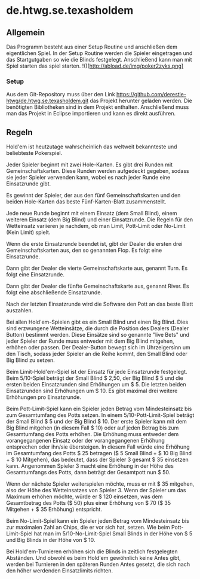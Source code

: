 # de.htwg.se.texasholdem
## Allgemein
Das Programm besteht aus einer Setup Routine und anschließen dem eigentlichen Spiel.
In der Setup Routine werden die Spieler eingetragen und das Startgutgaben so wie die Blinds festgelegt.
Anschließend kann man mit Spiel starten das spiel starten.
!()[http://abload.de/img/poker2zyks.png]
### Setup
Aus dem Git-Repository muss über den Link https://github.com/derestle-htwg/de.htwg.se.texasholdem.git das Projekt herunter geladen werden.
Die benötigten Bibliotheken sind in dem Projekt enthalten. Anschließend muss man das Projekt in Eclipse importieren und kann es direkt ausführen.
## Regeln
Hold'em ist heutzutage wahrscheinlich das weltweit bekannteste und beliebteste Pokerspiel.

Jeder Spieler beginnt mit zwei Hole-Karten. Es gibt drei Runden mit Gemeinschaftskarten. Diese Runden werden aufgedeckt gegeben, sodass sie jeder Spieler verwenden kann, wobei es nach jeder Runde eine Einsatzrunde gibt.

Es gewinnt der Spieler, der aus den fünf Gemeinschaftskarten und den beiden Hole-Karten das beste Fünf-Karten-Blatt zusammenstellt.

Jede neue Runde beginnt mit einem Einsatz (dem Small Blind), einem weiteren Einsatz (dem Big Blind) und einer Einsatzrunde. Die Regeln für den Wetteinsatz variieren je nachdem, ob man Limit, Pott-Limit oder No-Limit (Kein Limit) spielt.

Wenn die erste Einsatzrunde beendet ist, gibt der Dealer die ersten drei Gemeinschaftskarten aus, den so genannten Flop. Es folgt eine Einsatzrunde.

Dann gibt der Dealer die vierte Gemeinschaftskarte aus, genannt Turn. Es folgt eine Einsatzrunde.

Dann gibt der Dealer die fünfte Gemeinschaftskarte aus, genannt River. Es folgt eine abschließende Einsatzrunde.

Nach der letzten Einsatzrunde wird die Software den Pott an das beste Blatt auszahlen.

Bei allen Hold'em-Spielen gibt es ein Small Blind und einen Big Blind. Dies sind erzwungene Wetteinsätze, die durch die Position des Dealers (Dealer Button) bestimmt werden. Diese Einsätze sind so genannte "live Bets" und jeder Spieler der Runde muss entweder mit dem Big Blind mitgehen, erhöhen oder passen. Der Dealer-Button bewegt sich im Uhrzeigersinn um den Tisch, sodass jeder Spieler an die Reihe kommt, den Small Blind oder Big Blind zu setzen.

Beim Limit-Hold'em-Spiel ist der Einsatz für jede Einsatzrunde festgelegt. Beim $5/$10-Spiel beträgt der Small Blind $ 2,50, der Big Blind $ 5 und die ersten beiden Einsatzrunden sind Erhöhungen um $ 5. Die letzten beiden Einsatzrunden sind Erhöhungen um $ 10. Es gibt maximal drei weitere Erhöhungen pro Einsatzrunde.

Beim Pott-Limit-Spiel kann ein Spieler jeden Betrag vom Mindesteinsatz bis zum Gesamtumfang des Potts setzen. In einem $5/$10-Pott-Limit-Spiel beträgt der Small Blind $ 5 und der Big Blind $ 10. Der erste Spieler kann mit dem Big Blind mitgehen (in diesem Fall $ 10) oder auf jeden Betrag bis zum Gesamtumfang des Potts erhöhen. Die Erhöhung muss entweder dem vorangegangenen Einsatz oder der vorangegangenen Erhöhung entsprechen oder ihn/sie übersteigen. In diesem Fall würde eine Erhöhung im Gesamtumfang des Potts $ 25 betragen ($ 5 Small Blind + $ 10 Big Blind + $ 10 Mitgehen), das bedeutet, dass der Spieler 3 gesamt $ 35 einsetzen kann. Angenommen Spieler 3 macht eine Erhöhung in der Höhe des Gesamtumfangs des Potts, dann beträgt der Gesamtpott nun $ 50.

Wenn der nächste Spieler weiterspielen möchte, muss er mit $ 35 mitgehen, also der Höhe des Wetteinsatzes von Spieler 3. Wenn der Spieler um das Maximum erhöhen möchte, würde er $ 120 einsetzen, was dem Gesamtbetrag des Potts ($ 50) plus einer Erhöhung von $ 70 ($ 35 Mitgehen + $ 35 Erhöhung) entspricht.

Beim No-Limit-Spiel kann ein Spieler jeden Betrag vom Mindesteinsatz bis zur maximalen Zahl an Chips, die er vor sich hat, setzen. Wie beim Pott-Limit-Spiel hat man im $5/$10-No-Limit-Spiel Small Blinds in der Höhe von $ 5 und Big Blinds in der Höhe von $ 10.

Bei Hold'em-Turnieren erhöhen sich die Blinds in zeitlich festgelegten Abständen. Und obwohl es beim Hold'em gewöhnlich keine Antes gibt, werden bei Turnieren in den späteren Runden Antes gesetzt, die sich nach den höher werdenden Einsatzlimits richten.
